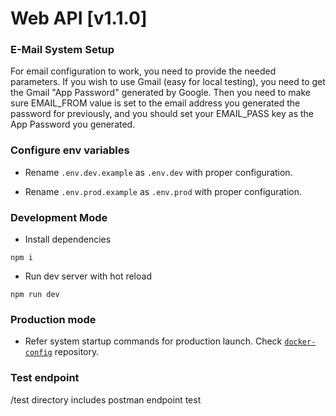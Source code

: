 # Web API [v1.1.0]

### E-Mail System Setup

For email configuration to work, you need to provide the needed parameters. If you wish to use Gmail (easy for local testing), you need to get the Gmail "App Password" generated by Google. Then you need to make sure EMAIL_FROM value is set to the email address you generated the password for previously, and you should set your EMAIL_PASS key as the App Password you generated.

### Configure env variables

-   Rename `.env.dev.example` as `.env.dev` with proper configuration.

-   Rename `.env.prod.example` as `.env.prod` with proper configuration.

### Development Mode

-   Install dependencies

```
npm i
```

-   Run dev server with hot reload

```
npm run dev
```

### Production mode

- Refer system startup commands for production launch. Check [`docker-config`](https://github.com/staucktion/docker-config) repository.


### Test endpoint

/test directory includes postman endpoint test
